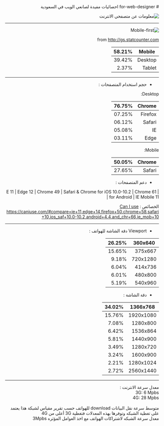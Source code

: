 <div dir="rtl">
# for-web-designer
احصائيات مفيدة لصانعي الويب في السعودية

![معلومات عن متصفحي الانترنت](https://d2mxuefqeaa7sj.cloudfront.net/s_B8E462FBF3F605F1E330F2B7BF3200827B0A716D46CBEBAC8921B21A0BD8D4B3_1507751755925_flag-for-saudi-arabia_1f1f8-1f1e6.png)

----------


![Mobile-first](https://d2mxuefqeaa7sj.cloudfront.net/s_B8E462FBF3F605F1E330F2B7BF3200827B0A716D46CBEBAC8921B21A0BD8D4B3_1507755494594_mobile-phone_1f4f1.png)


from http://gs.statcounter.com

| Mobile  | 58.21% |
| ------- | ------ |
| Desktop | 39.42% |
| Tablet  | 2.37%  |

----------

- حجم استخدام المتصفحات :

Desktop:

| Chrome  | 76.75% |
| ------- | ------ |
| Firefox | 07.25% |
| Safari  | 06.12% |
| IE      | 05.08% |
| Edge    | 03.11% |

Mobile:

| Chrome  | 50.05% |
| ------- | ------ |
| Safari  | 27.65% |



- دعم المتصفحات :

| E 11 | Edge 12 | Chrome 49 | Safari & Chrome for iOS 10.0-10.2 | Chrome 61 for Android | IE Mobile 11 |

الخصائص : 
[Can I use](https://caniuse.com/#compare=ie+11,edge+12,chrome+49,ios_saf+10.0-10.2,and_chr+61,ie_mob+11)
https://caniuse.com/#compare=ie+11,edge+14,firefox+50,chrome+58,safari+10,ios_saf+10.0-10.2,android+4.4,and_chr+66,ie_mob+10

----------

-  Viewport دقة الشاشة للهواتف :

| 360x640  | 26.25% |
| -------- | ------ |
| 375x667  | 15.65% |
| 720x1280 | 9.18%  |
| 414x736  | 6.04%  |
| 480x800  | 6.01%  |
| 540x960  | 5.19%  |



- دقة الشاشة  :

| 1366x768  | 34.02% |
| --------- | ------ |
| 1920x1080 | 15.76% |
| 1280x800  | 7.08%  |
| 1536x864  | 6.42%  |
| 1440x900  | 5.81%  |
| 1280x720  | 3.49%  |
| 1600x900  | 3.24%  |
| 1280x1024 | 2.21%  |
| 2560x1440 | 2.72%  |


----------

معدل سرعة الانترنت :
<br/>
3G: 6 Mpbs <br/>
4G: 28 Mpbs <br/>
<br/>
متوسط سرعة نقل البيانات download للهواتف حسب تقرير مقياس لشبكة 
هذا يعتمد على تغطية الشبكه وتوفرها بهذه المعدلات فتغطية 3G أعلى من 4G
<br/>
معدل سرعة الشبكه لاشتراكات الهواتف مع اخذ العوامل المؤثره 3Mpbs

</div>




